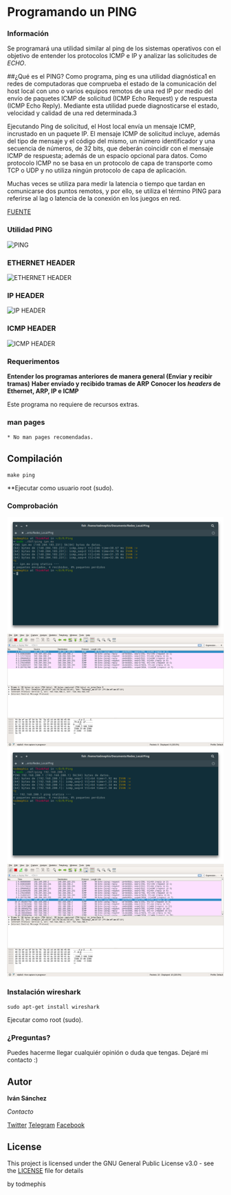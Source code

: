 # Programando un PING

### Información

Se programará una utilidad similar al ping de los sistemas operativos con el objetivo de entender los protocolos ICMP e IP y analizar las solicitudes de _ECHO_.

##¿Qué es el PING?
Como programa, ping es una utilidad diagnóstica1 en redes de computadoras que comprueba el estado de la comunicación del host local con uno o varios equipos remotos de una red IP por medio del envío de paquetes ICMP de solicitud (ICMP Echo Request) y de respuesta (ICMP Echo Reply). Mediante esta utilidad puede diagnosticarse el estado, velocidad y calidad de una red determinada.3

Ejecutando Ping de solicitud, el Host local envía un mensaje ICMP, incrustado en un paquete IP. El mensaje ICMP de solicitud incluye, además del tipo de mensaje y el código del mismo, un número identificador y una secuencia de números, de 32 bits, que deberán coincidir con el mensaje ICMP de respuesta; además de un espacio opcional para datos. Como protocolo ICMP no se basa en un protocolo de capa de transporte como TCP o UDP y no utiliza ningún protocolo de capa de aplicación.

Muchas veces se utiliza para medir la latencia o tiempo que tardan en comunicarse dos puntos remotos, y por ello, se utiliza el término PING para referirse al lag o latencia de la conexión en los juegos en red.

[FUENTE](https://es.wikipedia.org/wiki/Ping)

### Utilidad PING
![PING](https://image.ibb.co/f5HT35/Screenshot_from_2017_05_02_19_51_17.png)

### ETHERNET HEADER
![ETHERNET HEADER](https://upload.wikimedia.org/wikipedia/commons/thumb/1/13/Ethernet_Type_II_Frame_format.svg/700px-Ethernet_Type_II_Frame_format.svg.png)
### IP HEADER
![IP HEADER](https://nmap.org/book/images/hdr/MJB-IP-Header-800x576.png)
### ICMP HEADER
![ICMP HEADER](https://nmap.org/book/images/hdr/MJB-ICMP-Header-800x392.png)




### Requerimentos

**Entender los programas anteriores de manera general (Enviar y recibir tramas)**
**Haber enviado y recibido tramas de ARP**
**Conocer los _headers_ de Ethernet, ARP, IP e ICMP**

Este programa no requiere de recursos extras.

### man pages 
```
* No man pages recomendadas.
```

## Compilación

```
make ping
```
**Ejecutar como usuario root (sudo).

### Comprobación
![imagen 1](https://github.com/todmephis/sockets-lenguaje-C/blob/master/Ping/caps/ping1.png "Ping ipn.mx")
![imagen 2](https://github.com/todmephis/sockets-lenguaje-C/blob/master/Ping/caps/ping2.png "Paquetes en Wireshark")
![imagen 3](https://github.com/todmephis/sockets-lenguaje-C/blob/master/Ping/caps/ping3.png "Ping 192.168.200.1 (Gateway)")
![imagen 4](https://github.com/todmephis/sockets-lenguaje-C/blob/master/Ping/caps/ping4.png "Paquetes en Wireshark")

### Instalación wireshark

```
sudo apt-get install wireshark
```
Ejecutar como root (sudo).

### ¿Preguntas?

Puedes hacerme llegar cualquiér opinión o duda que tengas. Dejaré mi contacto :)

## Autor

**Iván Sánchez**

*Contacto*

[Twitter](https://twitter.com/todmephis) 
[Telegram](http://telegram.me/todmephis)
[Facebook](https://www.facebook.com/0xSCRIPTKIDDIE1)



## License

This project is licensed under the GNU General Public License v3.0 - see the [LICENSE](LICENSE) file for details

by todmephis
